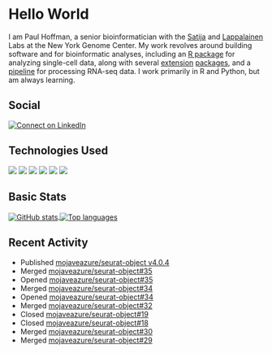 
<!-- README.md is generated from README.Rmd. Please edit that file -->

# Hello World

I am Paul Hoffman, a senior bioinformatician with the
[Satija](https://satijalab.org) and [Lappalainen](https://tllab.org)
Labs at the New York Genome Center. My work revolves around building
software and for bioinformatic analyses, including an [R
package](https://github.com/satijalab/seurat) for analyzing single-cell
data, along with several
[extension](https://github.com/satijalab/seurat-data)
[packages](https://github.com/mojaveazure/seurat-disk), and a
[pipeline](https://github.com/LappalainenLab/RNApipeline) for processing
RNA-seq data. I work primarily in R and Python, but am always learning.

## Social

<!-- badges: start -->

[![Connect on
LinkedIn](https://img.shields.io/badge/--linkedin?label=LinkedIn&logo=LinkedIn&style=social)](https://www.linkedin.com/in/pauljhoffman)

<!-- badges: end -->

## Technologies Used

<!-- badges: start -->

![](https://img.shields.io/badge/r-%23276DC3.svg?&logo=r&logoColor=white)
![](https://img.shields.io/badge/python%20-%2314354C.svg?&logo=python&logoColor=white)
![](https://img.shields.io/badge/markdown-%23000000.svg?&logo=markdown&logoColor=white)
![](https://img.shields.io/badge/git%20-%23F05033.svg?&logo=git&logoColor=white)
![](https://img.shields.io/badge/github%20-%23121011.svg?&logo=github&logoColor=white)
![](https://img.shields.io/badge/docker%20-%230db7ed.svg?&logo=docker&logoColor=white)
<!-- ![](https://img.shields.io/badge/Google%20Cloud%20-%234285F4.svg?&logo=google-cloud&logoColor=white) -->
<!-- badges: end -->

## Basic Stats

<a href="https://github.com/anuraghazra/github-readme-stats">
<img align="center" src="https://github-readme-stats.vercel.app/api?username=mojaveazure&count_private=true&show_icons=true" alt="GitHub stats" />
</a> <a href="https://github.com/anuraghazra/github-readme-stats">
<img align="center" src="https://github-readme-stats.vercel.app/api/top-langs?username=mojaveazure&layout=compact" alt= "Top languages" />
</a>

## Recent Activity

  - Published [mojaveazure/seurat-object
    v4.0.4](https://github.com/mojaveazure/seurat-object/releases/tag/v4.0.4)
  - Merged
    [mojaveazure/seurat-object\#35](https://github.com/mojaveazure/seurat-object/pull/35)
  - Opened
    [mojaveazure/seurat-object\#35](https://github.com/mojaveazure/seurat-object/pull/35)
  - Merged
    [mojaveazure/seurat-object\#34](https://github.com/mojaveazure/seurat-object/pull/34)
  - Opened
    [mojaveazure/seurat-object\#34](https://github.com/mojaveazure/seurat-object/pull/34)
  - Merged
    [mojaveazure/seurat-object\#32](https://github.com/mojaveazure/seurat-object/pull/32)
  - Closed
    [mojaveazure/seurat-object\#19](https://github.com/mojaveazure/seurat-object/issues/19)
  - Closed
    [mojaveazure/seurat-object\#18](https://github.com/mojaveazure/seurat-object/issues/18)
  - Merged
    [mojaveazure/seurat-object\#30](https://github.com/mojaveazure/seurat-object/pull/30)
  - Merged
    [mojaveazure/seurat-object\#29](https://github.com/mojaveazure/seurat-object/pull/29)
